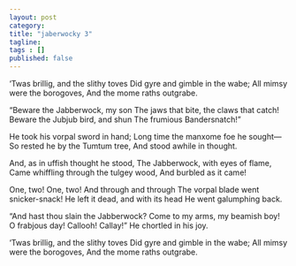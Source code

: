 ```yaml
---
layout: post 
category: 
title: "jaberwocky 3"
tagline: 
tags : [] 
published: false
---
```



‘Twas brillig, and the slithy toves Did gyre and gimble in the wabe; All mimsy were the borogoves, And the mome raths outgrabe.

“Beware the Jabberwock, my son The jaws that bite, the claws that catch! Beware the Jubjub bird, and shun The frumious Bandersnatch!”

He took his vorpal sword in hand; Long time the manxome foe he sought— So rested he by the Tumtum tree, And stood awhile in thought.

And, as in uffish thought he stood, The Jabberwock, with eyes of flame, Came whiffling through the tulgey wood, And burbled as it came!

One, two! One, two! And through and through The vorpal blade went snicker-snack! He left it dead, and with its head He went galumphing back.

“And hast thou slain the Jabberwock? Come to my arms, my beamish boy! O frabjous day! Callooh! Callay!” He chortled in his joy.

‘Twas brillig, and the slithy toves Did gyre and gimble in the wabe; All mimsy were the borogoves, And the mome raths outgrabe.

